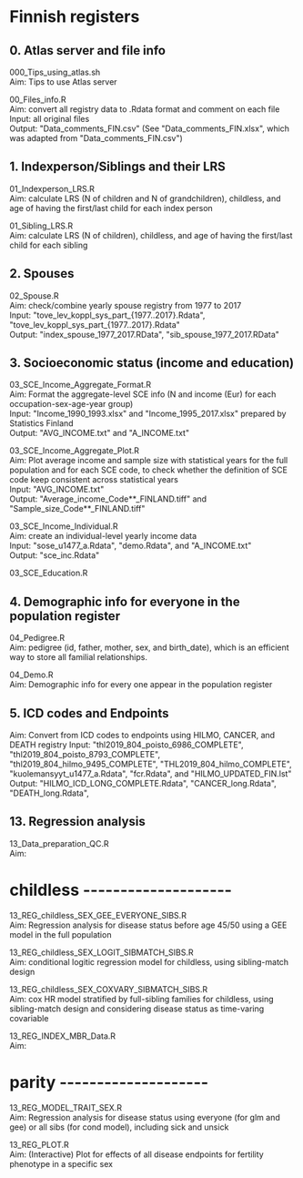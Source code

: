 # Finnish registers


## 0. Atlas server and file info  
000_Tips_using_atlas.sh  
Aim: Tips to use Atlas server  

00_Files_info.R  
Aim: convert all registry data to .Rdata format and comment on each file  
Input: all original files  
Output: "Data_comments_FIN.csv" (See "Data_comments_FIN.xlsx", which was adapted from "Data_comments_FIN.csv")  


## 1. Indexperson/Siblings and their LRS
01_Indexperson_LRS.R  
Aim: calculate LRS (N of children and N of grandchildren), childless, and age of having the first/last child for each index person   

01_Sibling_LRS.R  
Aim: calculate LRS (N of children), childless, and age of having the first/last child for each sibling   
  


## 2. Spouses
02_Spouse.R  
Aim: check/combine yearly spouse registry from 1977 to 2017   
Input: "tove_lev_koppl_sys_part_{1977..2017}.Rdata", "tove_lev_koppl_sys_part_{1977..2017}.Rdata"    
Output: "index_spouse_1977_2017.RData", "sib_spouse_1977_2017.RData"    


## 3. Socioeconomic status (income and education)
03_SCE_Income_Aggregate_Format.R  
Aim: Format the aggregate-level SCE info (N and income (Eur) for each occupation-sex-age-year group)  
Input: "Income_1990_1993.xlsx" and "Income_1995_2017.xlsx" prepared by Statistics Finland  
Output: "AVG_INCOME.txt" and "A_INCOME.txt"  

03_SCE_Income_Aggregate_Plot.R  
Aim: Plot average income and sample size with statistical years for the full population and for each SCE code, to check whether the definition of SCE code keep consistent across statistical years  
Input: "AVG_INCOME.txt"  
Output: "Average_income_Code**_FINLAND.tiff" and "Sample_size_Code**_FINLAND.tiff"  

03_SCE_Income_Individual.R  
Aim: create an individual-level yearly income data  
Input: "sose_u1477_a.Rdata", "demo.Rdata", and "A_INCOME.txt"  
Output: "sce_inc.Rdata"  

03_SCE_Education.R  


## 4. Demographic info for everyone in the population register
04_Pedigree.R  
Aim: pedigree (id, father, mother, sex, and birth_date), which is an efficient way to store all familial relationships. 

04_Demo.R  
Aim: Demographic info for every one appear in the population register    



## 5. ICD codes and Endpoints  
Aim: Convert from ICD codes to endpoints using HILMO, CANCER, and DEATH registry
Input: "thl2019_804_poisto_6986_COMPLETE", "thl2019_804_poisto_8793_COMPLETE", "thl2019_804_hilmo_9495_COMPLETE", "THL2019_804_hilmo_COMPLETE", "kuolemansyyt_u1477_a.Rdata", "fcr.Rdata", and "HILMO_UPDATED_FIN.lst"
Output: "HILMO_ICD_LONG_COMPLETE.Rdata", "CANCER_long.Rdata", "DEATH_long.Rdata",



## 13. Regression analysis
13_Data_preparation_QC.R  
Aim: 

# childless --------------------
13_REG_childless_SEX_GEE_EVERYONE_SIBS.R     
Aim: Regression analysis for disease status before age 45/50 using a GEE model in the full population

13_REG_childless_SEX_LOGIT_SIBMATCH_SIBS.R   
Aim: conditional logitic regression model for childless, using sibling-match design

13_REG_childless_SEX_COXVARY_SIBMATCH_SIBS.R   
Aim: cox HR model stratified by full-sibling families for childless, using sibling-match design and considering disease status as time-varing covariable

13_REG_INDEX_MBR_Data.R  
Aim: 

# parity --------------------

13_REG_MODEL_TRAIT_SEX.R    
Aim: Regression analysis for disease status using everyone (for glm and gee) or all sibs (for cond model), including sick and unsick

13_REG_PLOT.R   
Aim: (Interactive) Plot for effects of all disease endpoints for fertility phenotype in a specific sex


